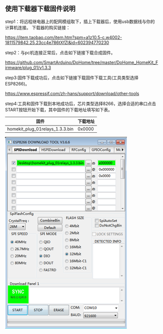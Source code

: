 ## 使用下载器下载固件说明

step1：将远程继电器上的配网模组取下，插上下载器后，使用usb数据线与你的计算机连接。
下载器的购买链接：

https://item.taobao.com/item.htm?spm=a1z10.5-c.w4002-1811579842.25.23cc4e786tXfZl&id=602394770230

step2：与pc机连接正常后，点击如下链接下载合成固件。

https://github.com/SmartArduino/DoHome/tree/master/DoHome_HomeKit_Firmware/plug_01/v1.3.3

step3:固件下载成功后，点击如下链接下载固件下载工具(工具类型选择ESP8266)。

https://www.espressif.com/zh-hans/support/download/other-tools

step4:工具和固件下载到本地成功后，芯片类型选择8266，选择合适的串口点击START按钮开始下载，其中固件的下载地址填写如下表。

| 固件              | 下载地址      |
| ----------------- | -------------| 
| homekit_plug_01relays_1.3.3.bin            | 0x0000       | 

  <img src="../README_IMAGE/4.png" width="400" />









